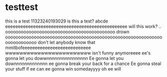 # testtest
this is a test 11323240193029
is this a test? abcde
eeeeeeeeeeeeeeeeeeeeeeeeeeeeeeeeeeeeeeeeeeeeeeee
will this work? ..
oooooooooooooooooooooooooooooooooooooooooo
drown
oooooooooooooooooooooooooooooooooooooooooooooooooooooooooooooooooooooooo
don't let
anybody know
that 
mmitbofeeeeeeeeeeeeeeeeeeeeeeeeeee
wwwwwwwwwwwwwwwwwwwwwwww isn't funny anymoreeee
ee's gonna let you dowwnnnnnnnnnnnnnnnn
Ee gonna let you downnnnnnnnnnnnn
ee gonna break your back for a chance
Ee gonna steal your stuff if ee can
ee gonna win somedayyyy
oh ee will
